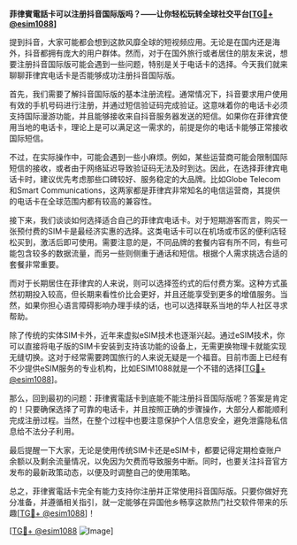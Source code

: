 **菲律賓電話卡可以注册抖音国际版吗？——让你轻松玩转全球社交平台[[TG💪+ @esim1088](https://t.me/s/esim1088)]**

提到抖音，大家可能都会想到这款风靡全球的短视频应用。无论是在国内还是海外，抖音都拥有庞大的用户群体。然而，对于在国外旅行或者居住的朋友来说，想要注册抖音国际版可能会遇到一些问题，特别是关于电话卡的选择。今天我们就来聊聊菲律宾电话卡是否能够成功注册抖音国际版。

首先，我们需要了解抖音国际版的基本注册流程。通常情况下，抖音要求用户使用有效的手机号码进行注册，并通过短信验证码完成验证。这意味着你的电话卡必须支持国际漫游功能，并且能够接收来自抖音服务器发送的短信。如果你在菲律宾使用当地的电话卡，理论上是可以满足这一需求的，前提是你的电话卡能够正常接收国际短信。

不过，在实际操作中，可能会遇到一些小麻烦。例如，某些运营商可能会限制国际短信的接收，或者由于网络延迟导致验证码无法及时到达。因此，在选择菲律宾电话卡时，建议优先考虑那些口碑较好、服务稳定的大品牌。比如Globe Telecom和Smart Communications，这两家都是菲律宾非常知名的电信运营商，其提供的电话卡在全球范围内都有较高的兼容性。

接下来，我们谈谈如何选择适合自己的菲律宾电话卡。对于短期游客而言，购买一张预付费的SIM卡是最经济实惠的选择。这类电话卡可以在机场或市区的便利店轻松买到，激活后即可使用。需要注意的是，不同品牌的套餐内容有所不同，有些可能包含较多的数据流量，而另一些则侧重于通话和短信。根据个人需求挑选合适的套餐非常重要。

而对于长期居住在菲律宾的人来说，则可以选择签约式的后付费方案。这种方式虽然初期投入较高，但长期来看性价比会更好，并且还能享受到更多的增值服务。当然，如果你担心语言障碍影响办理手续的话，也可以选择联系当地的华人社区寻求帮助。

除了传统的实体SIM卡外，近年来虚拟eSIM技术也逐渐兴起。通过eSIM技术，你可以直接将电子版的SIM卡安装到支持该功能的设备上，无需更换物理卡就能实现无缝切换。这对于经常需要跨国旅行的人来说无疑是一个福音。目前市面上已经有不少提供eSIM服务的专业机构，比如ESIM1088就是一个不错的选择[[TG💪+ @esim1088](https://t.me/s/esim1088)]。

那么，回到最初的问题：菲律賓電話卡到底能不能注册抖音国际版呢？答案是肯定的！只要确保选择了可靠的电话卡，并且按照正确的步骤操作，大部分人都能顺利完成注册过程。当然，在整个过程中也要注意保护个人信息安全，避免泄露隐私信息给不法分子利用。

最后提醒一下大家，无论是使用传统SIM卡还是eSIM卡，都要记得定期检查账户余额以及剩余流量情况，以免因为欠费而导致服务中断。同时，也要关注抖音官方发布的最新政策动态，以便及时调整自己的使用策略。

总之，菲律賓電話卡完全有能力支持你注册并正常使用抖音国际版。只要你做好充分准备，并遵循相关指引，就一定能够在异国他乡畅享这款热门社交软件带来的乐趣[[TG💪+ @esim1088](https://t.me/s/esim1088)]！

[[TG💪+ @esim1088](https://t.me/s/esim1088) ![Image](https://i.postimg.cc/4NQfJmqS/Snipaste-2025-05-13-00-14-12.png)]